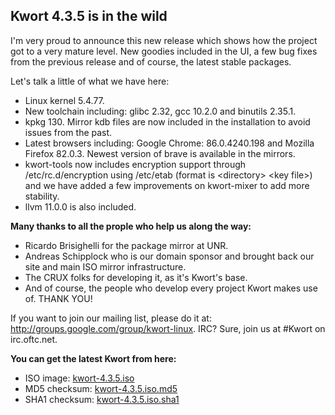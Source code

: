 ## Kwort 4.3.5 is in the wild

I'm very proud to announce this new release which shows how the project got to a very mature level. New goodies included in the UI, a few bug fixes from the previous release and of course, the latest stable packages.

Let's talk a little of what we have here:

* Linux kernel 5.4.77.
* New toolchain including: glibc 2.32, gcc 10.2.0 and binutils 2.35.1.
* kpkg 130. Mirror kdb files are now included in the installation to avoid issues from the past.
* Latest browsers including: Google Chrome: 86.0.4240.198 and Mozilla Firefox 82.0.3. Newest version of brave is available in the mirrors.
* kwort-tools now includes encryption support through /etc/rc.d/encryption using /etc/etab (format is &lt;directory&gt; &lt;key file&gt;) and we have added a few improvements on kwort-mixer to add more stability.
* llvm 11.0.0 is also included.

**Many thanks to all the prople who help us along the way:**

* Ricardo Brisighelli for the package mirror at UNR.
* Andreas Schipplock who is our domain sponsor and brought back our site and main ISO mirror infrastructure.
* The CRUX folks for developing it, as it's Kwort's base.
* And of course, the people who develop every project Kwort makes use of. THANK YOU!

If you want to join our mailing list, please do it at: <http://groups.google.com/group/kwort-linux>. IRC? Sure, join us at #Kwort on irc.oftc.net.

**You can get the latest Kwort from here:**

* ISO image: [kwort-4.3.5.iso](https://u217055-sub1:QkOK8B4n6VgzXr9H@u217055-sub1.your-storagebox.de/kwort-4.3.5.iso)
* MD5 checksum: [kwort-4.3.5.iso.md5](https://u217055-sub1:QkOK8B4n6VgzXr9H@u217055-sub1.your-storagebox.de/kwort-4.3.5.iso.md5)
* SHA1 checksum: [kwort-4.3.5.iso.sha1](https://u217055-sub1:QkOK8B4n6VgzXr9H@u217055-sub1.your-storagebox.de/kwort-4.3.5.iso.sha1)
